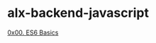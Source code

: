 # alx-backend-javascript  
[0x00. ES6 Basics](https://intranet.alxswe.com/projects/1224#task-11563)  
